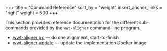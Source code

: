 +++
title = "Command Reference"
sort_by = "weight"
insert_anchor_links = "right"
weight = 500
+++

This section provides reference documentation for the different sub-commands
provided by the `wwt-aligner` command-line program.

- [wwt-aligner go](./go/index.md) — do one alignment, start-to-finish
- [wwt-aligner update](./update/index.md) — update the implementation Docker image
